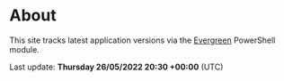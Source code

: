 # About

This site tracks latest application versions via the [Evergreen](https://stealthpuppy.com/evergreen/) PowerShell module.

Last update: **Thursday 26/05/2022 20:30 +00:00** (UTC)